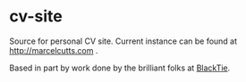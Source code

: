 cv-site
=======

Source for personal CV site. Current instance can be found at http://marcelcutts.com .

Based in part by work done by the brilliant folks at [BlackTie](http://www.blacktie.co/).
